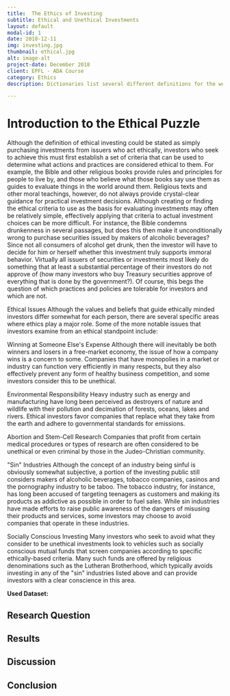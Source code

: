 ```yaml
---
title:  The Ethics of Investing
subtitle: Ethical and Unethical Investments
layout: default
modal-id: 1
date: 2018-12-11
img: investing.jpg
thumbnail: ethical.jpg
alt: image-alt
project-date: December 2018
client: EPFL - ADA Course
category: Ethics
description: Dictionaries list several different definitions for the word "ethics." The primary definition is a system of moral principles, and a secondary definition is that ethics are the rules of conduct as used by a specific group or culture. The final definition of ethics is a branch of philosophy dealing with values relating to human conduct, with respect to the right and wrong of certain actions and their respective motives and consequences. The proper application of ethics to investments is a highly subjective topic that can raise some difficult questions for both investors and regulatory agencies.

---
```


# Introduction to the Ethical Puzzle
Although the definition of ethical investing could be stated as simply purchasing investments from issuers who act ethically, 
investors who seek to achieve this must first establish a set of criteria that can be used to determine what actions and 
practices are considered ethical to them. For example, the Bible and other religious books provide rules and principles for
 people to live by, and those who believe what those books say use them as guides to evaluate things in the world around them. 
 Religious texts and other moral teachings, however, do not always provide crystal-clear guidance for practical investment decisions.
Although creating or finding the ethical criteria to use as the basis for evaluating investments may often be relatively simple, 
effectively applying that criteria to actual investment choices can be more difficult. For instance, the Bible condemns 
drunkenness in several passages, but does this then make it unconditionally wrong to purchase securities issued by makers of 
alcoholic beverages? Since not all consumers of alcohol get drunk, then the investor will have to decide for him or herself 
whether this investment truly supports immoral behavior. Virtually all issuers of securities or investments most likely do 
something that at least a substantial percentage of their investors do not approve of (how many investors who buy Treasury 
securities approve of everything that is done by the government?). Of course, this begs the question of which practices and 
policies are tolerable for investors and which are not.


Ethical Issues
Although the values and beliefs that guide ethically minded investors differ somewhat for each person, there are several 
specific areas where ethics play a major role. Some of the more notable issues that investors examine from an ethical standpoint include:

Winning at Someone Else's Expense
Although there will inevitably be both winners and losers in a free-market economy, the issue of how a company wins is a 
concern to some. Companies that have monopolies in a market or industry can function very efficiently in many respects, 
but they also effectively prevent any form of healthy business competition, and some investors consider this to be unethical.

Environmental Responsibility
Heavy industry such as energy and manufacturing have long been perceived as destroyers of nature and wildlife with their
 pollution and decimation of forests, oceans, lakes and rivers. Ethical investors favor companies that replace what they
  take from the earth and adhere to governmental standards for emissions.

Abortion and Stem-Cell Research
Companies that profit from certain medical procedures or types of research are often considered to be unethical or even 
criminal by those in the Judeo-Christian community.

"Sin" Industries
Although the concept of an industry being sinful is obviously somewhat subjective, a portion of the investing public 
still considers makers of alcoholic beverages, tobacco companies, casinos and the pornography industry to be taboo. The 
tobacco industry, for instance, has long been accused of targeting teenagers as customers and making its products as addictive as possible in order to fuel sales. While sin industries have made efforts to raise public awareness of the dangers of misusing their products and services, some investors may choose to avoid companies that operate in these industries.

Socially Conscious Investing
Many investors who seek to avoid what they consider to be unethical investments look to vehicles such as socially 
conscious mutual funds that screen companies according to specific ethically-based criteria. Many such funds are offered 
by religious denominations such as the Lutheran Brotherhood, which typically avoids investing in any of the "sin" industries listed above and can provide investors with a clear conscience in this area.

**Used Dataset:**

## Research Question

## Results 

## Discussion 

## Conclusion